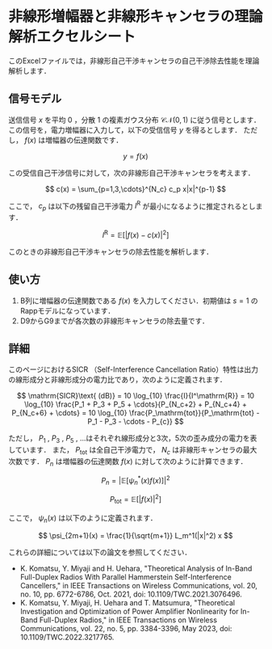 # 非線形増幅器と非線形キャンセラの理論解析エクセルシート

このExcelファイルでは，非線形自己干渉キャンセラの自己干渉除去性能を理論解析します．

## 信号モデル

送信信号 $x$ を平均 $0$ ，分散 $1$ の複素ガウス分布 $\mathcal{CN}(0, 1)$ に従う信号とします．
この信号を，電力増幅器に入力して，以下の受信信号 $y$ を得るとします．
ただし， $f(x)$ は増幅器の伝達関数です．

$$
y = f(x)
$$

この受信自己干渉信号に対して，次の非線形自己干渉キャンセラを考えます．

$$
c(x) = \sum_{p=1,3,\cdots}^{N_c} c_p x|x|^{p-1}
$$

ここで， $c_p$ は以下の残留自己干渉電力 $I^\mathrm{R}$ が最小になるように推定されるとします．

$$
I^\mathrm{R} = \mathbb{E}\left[\left| f(x) - c(x) \right|^2\right]
$$

このときの非線形自己干渉キャンセラの除去性能を解析します．

## 使い方

1. B列に増幅器の伝達関数である $f(x)$ を入力してください．初期値は $s=1$ のRappモデルになっています．
2. D9からG9までが各次数の非線形キャンセラの除去量です．

## 詳細

このページにおけるSICR （Self-Interference Cancellation Ratio）特性は出力の線形成分と非線形成分の電力比であり，次のように定義されます．

$$
\mathrm{SICR}\text{ (dB)} = 10 \log_{10} \frac{I}{I^\mathrm{R}} = 10 \log_{10} \frac{P_1 + P_3 + P_5 + \cdots}{P_{N_c+2} + P_{N_c+4} + P_{N_c+6} + \cdots} = 10 \log_{10} \frac{P_\mathrm{tot}}{P_\mathrm{tot} - P_1 - P_3 - \cdots - P_{c}}
$$

ただし， $P_1$ ,  $P_3$ ,  $P_5$ , ...はそれぞれ線形成分と3次，5次の歪み成分の電力を表しています．
また， $P_\mathrm{tot}$ は全自己干渉電力で， $N_c$ は非線形キャンセラの最大次数です．
$P_n$ は増幅器の伝達関数 $f(x)$ に対して次のように計算できます．

$$
P_n = \left| \mathbb{E}\left[ \psi_n^{*}(x) f(x) \right] \right|^2
$$

$$
P_\mathrm{tot} = \mathbb{E}\left[ \left| f(x) \right|^2 \right]
$$

ここで，  $\psi_n(x)$ は以下のように定義されます．

$$
\psi_{2m+1}(x) = \frac{1}{\sqrt{m+1}} L_m^1(|x|^2) x
$$

これらの詳細については以下の論文を参照してください．
* K. Komatsu, Y. Miyaji and H. Uehara, "Theoretical Analysis of In-Band Full-Duplex Radios With Parallel Hammerstein Self-Interference Cancellers," in IEEE Transactions on Wireless Communications, vol. 20, no. 10, pp. 6772-6786, Oct. 2021, doi: 10.1109/TWC.2021.3076496.</li>
* K. Komatsu, Y. Miyaji, H. Uehara and T. Matsumura, "Theoretical Investigation and Optimization of Power Amplifier Nonlinearity for In-Band Full-Duplex Radios," in IEEE Transactions on Wireless Communications, vol. 22, no. 5, pp. 3384-3396, May 2023, doi: 10.1109/TWC.2022.3217765.</li>
